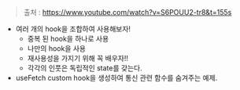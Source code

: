 > 출처 : https://www.youtube.com/watch?v=S6POUU2-tr8&t=155s
- 여러 개의 hook을 조합하여 사용해보자!
  - 중복 된 hook을 하나로 사용
  - 나만의 hook을 사용
  - 재사용성을 가지기 위해 꼭 배우자!!
  - 각각의 인풋은 독립적인 state를 갖는다.
- useFetch custom hook을 생성하여 통신 관련 함수를 숨겨주는 예제.
